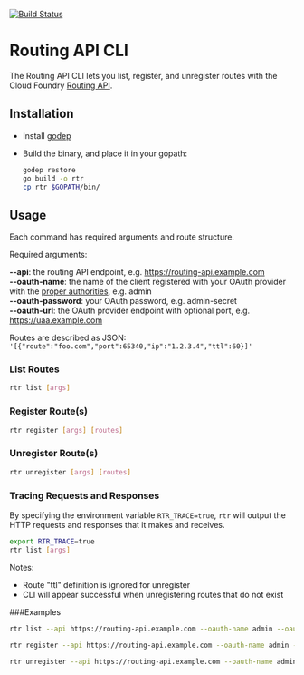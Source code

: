 [![Build Status](https://travis-ci.org/cloudfoundry-incubator/routing-api-cli.svg)](https://travis-ci.org/cloudfoundry-incubator/routing-api-cli)

# Routing API CLI

The Routing API CLI lets you list, register, and unregister routes with the Cloud Foundry [Routing API](https://github.com/cloudfoundry-incubator/routing-api).

## Installation

- Install [godep](https://github.com/tools/godep)
- Build the binary, and place it in your gopath:

  ```bash
  godep restore
  go build -o rtr
  cp rtr $GOPATH/bin/
  ```

## Usage

Each command has required arguments and route structure.

Required arguments:

**--api**: the routing API endpoint, e.g. https://routing-api.example.com<br />
**--oauth-name**: the name of the client registered with your OAuth provider with the [proper authorities](https://github.com/cloudfoundry-incubator/routing-api#authorization-token), e.g. admin<br />
**--oauth-password**: your OAuth password, e.g. admin-secret<br />
**--oauth-url**: the OAuth provider endpoint with optional port, e.g. https://uaa.example.com

Routes are described as JSON: `'[{"route":"foo.com","port":65340,"ip":"1.2.3.4","ttl":60}]'`

### List Routes
```bash
rtr list [args]
```

### Register Route(s)
```bash
rtr register [args] [routes]
```

### Unregister Route(s)
```bash
rtr unregister [args] [routes]
```

### Tracing Requests and Responses

By specifying the environment variable `RTR_TRACE=true`, `rtr` will output the HTTP requests and responses that it makes and receives.
```bash
export RTR_TRACE=true
rtr list [args]
```

Notes:
- Route "ttl" definition is ignored for unregister
- CLI will appear successful when unregistering routes that do not exist

###Examples

```bash
rtr list --api https://routing-api.example.com --oauth-name admin --oauth-password admin-secret --oauth-url https://uaa.example.com

rtr register --api https://routing-api.example.com --oauth-name admin --oauth-password admin-secret --oauth-url https://uaa.example.com '[{"route":"mynewroute.com","port":12345,"ip":"1.2.3.4","ttl":60}]'

rtr unregister --api https://routing-api.example.com --oauth-name admin --oauth-password admin-secret --oauth-url https://uaa.example.com '[{"route":"undesiredroute.com","port":12345,"ip":"1.2.3.4"}]'
```
